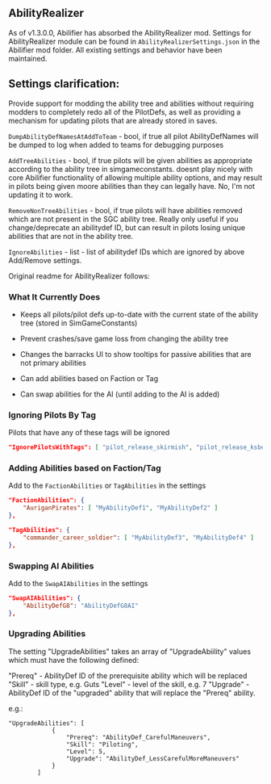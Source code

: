 ## AbilityRealizer

As of v1.3.0.0, Abilifier has absorbed the AbilityRealizer mod. Settings for AbilityRealizer module can be found in `AbilityRealizerSettings.json` in the Abilifier mod folder. All existing settings and behavior have been maintained.

## Settings clarification:

Provide support for modding the ability tree and abilities without requiring modders to completely redo all of the PilotDefs, as well as providing a mechanism for updating pilots that are already stored in saves.

`DumpAbilityDefNamesAtAddToTeam` - bool, if true all pilot AbilityDefNames will be dumped to log when added to teams for debugging purposes

`AddTreeAbilities` - bool, if true pilots will be given abilities as appropriate according to the ability tree in simgameconstants. doesnt play nicely with core Abilifier functionality of allowing multiple ability options, and may result in pilots being given moore abilities than they can legally have. No, I'm not updating it to work.

`RemoveNonTreeAbilities` - bool, if true pilots will have abilities removed which are not present in the SGC ability tree. Really only useful if you change/deprecate an abilitydef ID, but can result in pilots losing unique abilities that are not in the ability tree.

`IgnoreAbilities` - list<string> - list of abilitydef IDs which are ignored by above Add/Remove settings. 

Original readme for AbilityRealizer follows:

### What It Currently Does

* Keeps all pilots/pilot defs up-to-date with the current state of the ability tree (stored in SimGameConstants)

* Prevent crashes/save game loss from changing the ability tree

* Changes the barracks UI to show tooltips for passive abilities that are not primary abilities

* Can add abilities based on Faction or Tag

* Can swap abilities for the AI (until adding to the AI is added)

### Ignoring Pilots By Tag

Pilots that have any of these tags will be ignored

```json
"IgnorePilotsWithTags": [ "pilot_release_skirmish", "pilot_release_ksbeta" ]
```

### Adding Abilities based on Faction/Tag

Add to the `FactionAbilities` or `TagAbilities` in the settings

```json
"FactionAbilities": {
    "AuriganPirates": [ "MyAbilityDef1", "MyAbilityDef2" ]
},
```

```json
"TagAbilities": {
    "commander_career_soldier": [ "MyAbilityDef3", "MyAbilityDef4" ]
},
```

### Swapping AI Abilities

Add to the `SwapAIAbilities` in the settings

```json
"SwapAIAbilities": {
    "AbilityDefG8": "AbilityDefG8AI"
},
```

### Upgrading Abilities

The setting "UpgradeAbilities" takes an array of "UpgradeAbiility" values which must have the following defined:

"Prereq" - AbilityDef ID of the prerequisite ability which will be replaced
"Skill" - skill type, e.g. Guts
"Level" - level of the skill, e.g. 7
"Upgrade" - AbilityDef ID of the "upgraded" ability that will replace the "Prereq" ability.

e.g.:
```
"UpgradeAbilities": [
			{
				"Prereq": "AbilityDef_CarefulManeuvers",
				"Skill": "Piloting",
				"Level": 5,
				"Upgrade": "AbilityDef_LessCarefulMoreManeuvers"
			}
		]
```